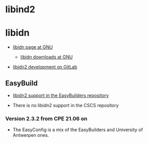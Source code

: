 # libind2

# libidn

  * [libidn page at GNU](https://www.gnu.org/software/libidn/)

      * [libidn downloads at GNU](https://ftp.gnu.org/gnu/libidn/)

  * [libidn2 development on GitLab](https://gitlab.com/libidn/libidn2)

## EasyBuild

  * [libidn2 support in the EasyBuilders repository](https://github.com/easybuilders/easybuild-easyconfigs/tree/develop/easybuild/easyconfigs/l/libidn2)

  * There is no libidn2 support in the CSCS repository


### Version 2.3.2 from CPE 21.06 on

  * The EasyConfig is a mix of the EasyBuilders and University of Antwerpen ones.
